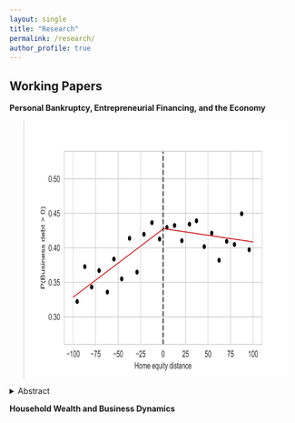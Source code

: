 ```yaml
---
layout: single
title: "Research"
permalink: /research/
author_profile: true
---
```


## Working Papers

**Personal Bankruptcy, Entrepreneurial Financing, and the Economy**  
><img src="/images/fig_RKD.jpg" width="450" height="450">
<details>
	<summary>Abstract</summary>

	<div>Entrepreneurship inherently carries risk. The majority of businesses are unincorporated, meaning the business debts become personal liabilities for the owner. Consequently, when such a business falters, the owner may be incentivized to file for personal bankruptcy. This paper studies the impact of wealth protection on entrepreneurial activities. Utilizing a regression kink design, I establish a first causal link between potential debt forgiveness and entrepreneurial activities. My findings indicate that more lenient debt relief policies motivate business owners to finance their enterprises. Specifically, an additional $1,000 in potential debt forgiveness increases the probability of debt financing for their businesses by up to 0.02 percentage points (5 percent), and boosts business debt size by 0.3%.   To further this investigation, I introduce a quantitative general equilibrium model of household bankruptcy, integrating occupational choice. My results indicate that generous wealth protection can potentially amplify U.S. entrepreneurial activities by reallocating capital towards more productive yet less wealthy entrepreneurs, leading to a welfare improvement.</div>
</details>


**Household Wealth and Business Dynamics**  
